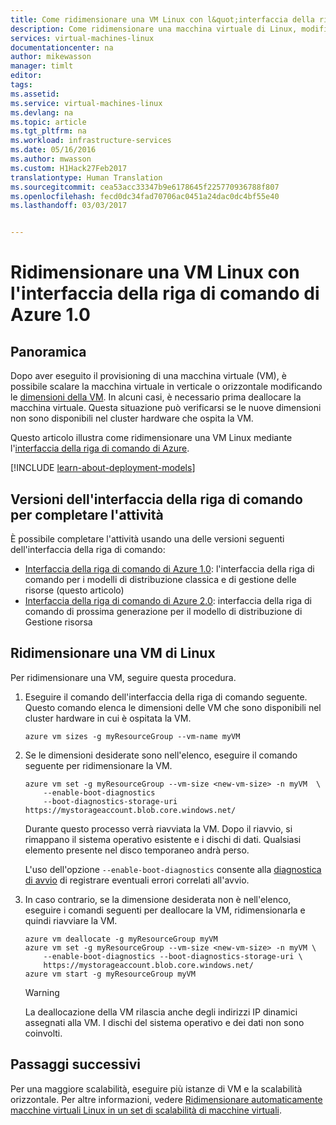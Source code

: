 ```yaml
---
title: Come ridimensionare una VM Linux con l&quot;interfaccia della riga di comando di Azure 1.0 | Documentazione Microsoft
description: Come ridimensionare una macchina virtuale di Linux, modificando le dimensioni della VM.
services: virtual-machines-linux
documentationcenter: na
author: mikewasson
manager: timlt
editor: 
tags: 
ms.assetid: 
ms.service: virtual-machines-linux
ms.devlang: na
ms.topic: article
ms.tgt_pltfrm: na
ms.workload: infrastructure-services
ms.date: 05/16/2016
ms.author: mwasson
ms.custom: H1Hack27Feb2017
translationtype: Human Translation
ms.sourcegitcommit: cea53acc33347b9e6178645f225770936788f807
ms.openlocfilehash: fecd0dc34fad70706ac0451a24dac0dc4bf55e40
ms.lasthandoff: 03/03/2017


---
```


# <a name="resize-a-linux-vm-with-azure-cli-10"></a>Ridimensionare una VM Linux con l'interfaccia della riga di comando di Azure 1.0

## <a name="overview"></a>Panoramica

Dopo aver eseguito il provisioning di una macchina virtuale (VM), è possibile scalare la macchina virtuale in verticale o orizzontale modificando le [dimensioni della VM][vm-sizes]. In alcuni casi, è necessario prima deallocare la macchina virtuale. Questa situazione può verificarsi se le nuove dimensioni non sono disponibili nel cluster hardware che ospita la VM.

Questo articolo illustra come ridimensionare una VM Linux mediante l'[interfaccia della riga di comando di Azure][azure-cli].

[!INCLUDE [learn-about-deployment-models](../../includes/learn-about-deployment-models-rm-include.md)]

## <a name="cli-versions-to-complete-the-task"></a>Versioni dell'interfaccia della riga di comando per completare l'attività
È possibile completare l'attività usando una delle versioni seguenti dell'interfaccia della riga di comando:

- [Interfaccia della riga di comando di Azure 1.0](#resize-a-linux-vm): l'interfaccia della riga di comando per i modelli di distribuzione classica e di gestione delle risorse (questo articolo)
- [Interfaccia della riga di comando di Azure 2.0](virtual-machines-linux-change-vm-size.md?toc=%2fazure%2fvirtual-machines%2flinux%2ftoc.json): interfaccia della riga di comando di prossima generazione per il modello di distribuzione di Gestione risorsa


## <a name="resize-a-linux-vm"></a>Ridimensionare una VM di Linux
Per ridimensionare una VM, seguire questa procedura.

1. Eseguire il comando dell'interfaccia della riga di comando seguente. Questo comando elenca le dimensioni delle VM che sono disponibili nel cluster hardware in cui è ospitata la VM.
   
    ```azurecli
    azure vm sizes -g myResourceGroup --vm-name myVM
    ```
2. Se le dimensioni desiderate sono nell'elenco, eseguire il comando seguente per ridimensionare la VM.
   
    ```azurecli
    azure vm set -g myResourceGroup --vm-size <new-vm-size> -n myVM  \
        --enable-boot-diagnostics
        --boot-diagnostics-storage-uri https://mystorageaccount.blob.core.windows.net/ 
    ```
   
    Durante questo processo verrà riavviata la VM. Dopo il riavvio, si rimappano il sistema operativo esistente e i dischi di dati. Qualsiasi elemento presente nel disco temporaneo andrà perso.
   
    L'uso dell'opzione `--enable-boot-diagnostics` consente alla [diagnostica di avvio][boot-diagnostics] di registrare eventuali errori correlati all'avvio.
3. In caso contrario, se la dimensione desiderata non è nell'elenco, eseguire i comandi seguenti per deallocare la VM, ridimensionarla e quindi riavviare la VM.
   
    ```azurecli
    azure vm deallocate -g myResourceGroup myVM
    azure vm set -g myResourceGroup --vm-size <new-vm-size> -n myVM \
        --enable-boot-diagnostics --boot-diagnostics-storage-uri \
        https://mystorageaccount.blob.core.windows.net/ 
    azure vm start -g myResourceGroup myVM
    ```
   
   > [!WARNING]
   > La deallocazione della VM rilascia anche degli indirizzi IP dinamici assegnati alla VM. I dischi del sistema operativo e dei dati non sono coinvolti.
   > 
   > 

## <a name="next-steps"></a>Passaggi successivi
Per una maggiore scalabilità, eseguire più istanze di VM e la scalabilità orizzontale. Per altre informazioni, vedere [Ridimensionare automaticamente macchine virtuali Linux in un set di scalabilità di macchine virtuali][scale-set]. 

<!-- links -->

[azure-cli]: ../xplat-cli-install.md
[boot-diagnostics]: https://azure.microsoft.com/en-us/blog/boot-diagnostics-for-virtual-machines-v2/
[scale-set]: ../virtual-machine-scale-sets/virtual-machine-scale-sets-linux-autoscale.md 
[vm-sizes]: virtual-machines-linux-sizes.md


